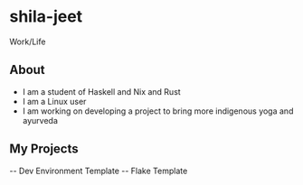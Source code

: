 # shila-jeet
Work/Life

## About
- I am a student of Haskell and Nix and Rust
- I am a Linux user
- I am working on developing a project 
to bring more indigenous yoga and ayurveda

## My Projects
-- Dev Environment Template
-- Flake Template
